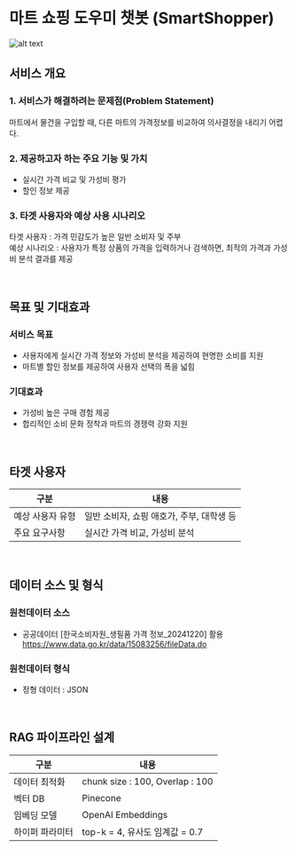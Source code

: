# 마트 쇼핑 도우미 챗봇 (SmartShopper)

![alt text](<DALL·E 2025-01-02 14.51.51 - A minimalistic and modern depiction of a shopping assistant chatbot service called 'SmartShopper' for smartphones. The image features a smartphone wit.webp>)

## 서비스 개요
### 1. 서비스가 해결하려는 문제점(Problem Statement)
마트에서 물건을 구입할 때, 다른 마트의 가격정보를 비교하여 의사결정을 내리기 어렵다.

### 2. 제공하고자 하는 주요 기능 및 가치  
- 실시간 가격 비교 및 가성비 평가
- 할인 정보 제공

### 3. 타겟 사용자와 예상 사용 시나리오  
타겟 사용자 : 가격 민감도가 높은 일반 소비자 및 주부  
예상 시나리오 : 사용자가 특정 상품의 가격을 입력하거나 검색하면, 최적의 가격과 가성비 분석 결과를 제공  

<br>

## 목표 및 기대효과
### 서비스 목표
- 사용자에게 실시간 가격 정보와 가성비 분석을 제공하여 현명한 소비를 지원  
- 마트별 할인 정보를 제공하여 사용자 선택의 폭을 넓힘  

### 기대효과
- 가성비 높은 구매 경험 제공  
- 합리적인 소비 문화 정착과 마트의 경쟁력 강화 지원  

<br>

## 타겟 사용자

|구분|내용|
|-|-|
|예상 사용자 유형|일반 소비자, 쇼핑 애호가, 주부, 대학생 등|
|주요 요구사항|실시간 가격 비교, 가성비 분석|

<br>

## 데이터 소스 및 형식
### 원천데이터 소스
- 공공데이터 [한국소비자원_생필품 가격 정보_20241220] 활용  
https://www.data.go.kr/data/15083256/fileData.do

### 원천데이터 형식
- 정형 데이터 : JSON    

<br>

## RAG 파이프라인 설계
|구분|내용|
|-|-|
|데이터 최적화|chunk size : 100, Overlap : 100|
|벡터 DB|Pinecone|
|임베딩 모델|OpenAI Embeddings|
|하이퍼 파라미터|top-k = 4, 유사도 임계값 = 0.7|
